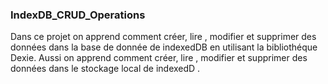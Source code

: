 ### IndexDB_CRUD_Operations

Dans ce projet on apprend comment créer, lire , modifier et supprimer des données dans la base de donnée de indexedDB en utilisant la bibliothéque Dexie.
Aussi on apprend comment créer, lire , modifier et supprimer des données dans le stockage local de indexedD . 